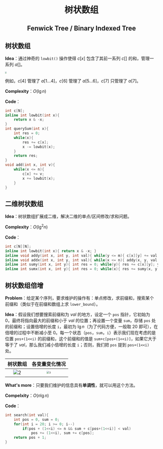 <h1 style="text-align: center"> 树状数组 </h1>

<h2 style="text-align: center"> Fenwick Tree / Binary Indexed Tree </h2>



## 树状数组

**Idea**：通过神奇的 `lowbit()` 操作使得 $c[x]$ 包含了其前一系列 $c[]$ 的和，管理一系列 $a[]$。

<img src="/Users/jason/Desktop/模板/数据结构 Data Structure/img/fenwick1.png" style="zoom: 33%;" />

例如，$c[4]$ 管理了 $a[1...4]$，$c[6]$ 管理了 $a[5...6]$，$c[7]$ 只管理了 $a[7]$。

**Complexity**：$O(\lg n)$

**Code**：

```cpp
int c[N];
inline int lowbit(int x){
	return x & -x;
}
int querySum(int x){
	int res = 0;
	while(x){
		res += c[x];
		x -= lowbit(x);
	}
	return res;
}
void add(int x, int v){
	while(x <= n){
		c[x] += v;
		x += lowbit(x);
	}
}
```



## 二维树状数组

**Idea**：树状数组扩展成二维，解决二维的单点/区间修改/求和问题。

**Complexity**：$O(\lg^2n)$ 

**Code**：

```cpp
int c[N][N];
inline int lowbit(int x){ return x & -x; }
inline void addy(int x, int y, int val){ while(y <= m){ c[x][y] += val; y += lowbit(y); } }
inline void addx(int x, int y, int val){ while(x <= n){ addy(x, y, val, c); x += lowbit(x); } }
inline int sumy(int x, int y){ int res = 0; while(y){ res += c[x][y]; y -= lowbit(y); } return res; }
inline int sumx(int x, int y){ int res = 0; while(x){ res += sumy(x, y, c); x -= lowbit(x); } return res; }
```



## 树状数组倍增

**Problem**：给定某个序列，要求维护的操作有：单点修改，求前缀和，搜索某个前缀和（类似于在前缀和数组上求 `lower_bound`）。

**Idea**：假设我们想要搜索前缀和为 $val$ 的地方，设定一个 `pos` 指针，它初始为 $0$，最终将指向最大的前缀和小于 $val$ 的位置；再设置一个变量 `sum`，存储 `pos` 处的前缀和；设置倍增的长度 `i`，最初为 $\lg n$（为了代码方便，一般取 $20$ 即可），在倍增的过程中不断减小至 $0$。每一个状态（`pos`，`sum`，`i`）表示我们现在考虑的是位置 `pos+(1<<i)` 的前缀和，这个前缀和的值是 `sum+c[pos+(1<<i)]`，如果它大于等于了 $val$，那么我们减小倍增的长度 `i`；否则，我们把 `pos` 提到 `pos+(1<<i)` 处。

|                           树状数组                           |                        各变量变化情况                        |
| :----------------------------------------------------------: | :----------------------------------------------------------: |
| ![2](/Users/jason/blog/source/_posts/树状数组倍增学习笔记/2.gif) | <img src="/Users/jason/blog/source/_posts/树状数组倍增学习笔记/3.png" alt="3" style="zoom:50%;" /> |



**What's more**：只要我们维护的信息具有**单调性**，就可以用这个方法。

**Compelxity**：$O(n\lg n)$ 

**Code**：

```cpp
int search(int val){
	int pos = 0, sum = 0;
	for(int i = 20; i >= 0; i--)
		if(pos + (1<<i) <= n && sum + c[pos+(1<<i)] < val)
			pos += (1<<i), sum += c[pos];
	return pos + 1;
}
```


